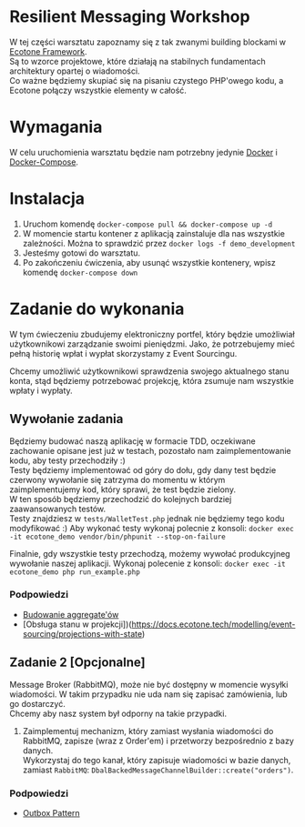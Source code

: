 # Resilient Messaging Workshop

W tej części warsztatu zapoznamy się z tak zwanymi building blockami w [Ecotone Framework](https://docs.ecotone.tech/).  
Są to wzorce projektowe, które działają na stabilnych fundamentach architektury opartej o wiadomości.  
Co ważne będziemy skupiać się na pisaniu czystego PHP'owego kodu, a Ecotone połączy wszystkie elementy w całość.

# Wymagania

W celu uruchomienia warsztatu będzie nam potrzebny jedynie [Docker](https://docs.docker.com/engine/install/) i [Docker-Compose](https://docs.docker.com/compose/install/).

# Instalacja

1. Uruchom komendę `docker-compose pull && docker-compose up -d`
2. W momencie startu kontener z aplikacją zainstaluje dla nas wszystkie zależności. Można to sprawdzić przez `docker logs -f demo_development`
3. Jesteśmy gotowi do warsztatu.
4. Po zakończeniu ćwiczenia, aby usunąć wszystkie kontenery, wpisz komendę `docker-compose down`

# Zadanie do wykonania

W tym ćwieczeniu zbudujemy elektroniczny portfel, który będzie umożliwiał użytkownikowi zarządzanie swoimi pieniędzmi.
Jako, że potrzebujemy mieć pełną historię wpłat i wypłat skorzystamy z Event Sourcingu.  

Chcemy umożliwić użytkownikowi sprawdzenia swojego aktualnego stanu konta, stąd będziemy potrzebować projekcję, która zsumuje nam wszystkie wpłaty i wypłaty.

## Wywołanie zadania

Będziemy budować naszą aplikację w formacie TDD, oczekiwane zachowanie opisane jest już w testach, pozostało nam zaimplementowanie kodu, aby testy przechodziły :)  
Testy będziemy implementować od góry do dołu, gdy dany test będzie czerwony wywołanie się zatrzyma do momentu w którym zaimplementujemy kod, który sprawi, że test będzie zielony.  
W ten sposób będziemy przechodzić do kolejnych bardziej zaawansowanych testów.  
Testy znajdziesz w `tests/WalletTest.php` jednak nie będziemy tego kodu modyfikować :)
Aby wykonać testy wykonaj polecnie z konsoli: `docker exec -it ecotone_demo vendor/bin/phpunit --stop-on-failure`

Finalnie, gdy wszystkie testy przechodzą, możemy wywołać produkcyjneg wywołanie naszej aplikacji.
Wykonaj polecenie z konsoli: `docker exec -it ecotone_demo php run_example.php`

### Podpowiedzi

- [Budowanie aggregate'ów](https://docs.ecotone.tech/modelling/command-handling/state-stored-aggregate)
- [Obsługa stanu w projekcji])(https://docs.ecotone.tech/modelling/event-sourcing/projections-with-state)

## Zadanie 2 [Opcjonalne]

Message Broker (RabbitMQ), może nie być dostępny w momencie wysyłki wiadomości. 
W takim przypadku nie uda nam się zapisać zamówienia, lub go dostarczyć.  
Chcemy aby nasz system był odporny na takie przypadki.

1. Zaimplementuj mechanizm, który zamiast wysłania wiadomości do RabbitMQ, zapisze (wraz z Order'em) i przetworzy bezpośrednio z bazy danych.    
Wykorzystaj do tego kanał, który zapisuje wiadomości w bazie danych, zamiast `RabbitMQ`: `DbalBackedMessageChannelBuilder::create("orders")`. 

### Podpowiedzi

- [Outbox Pattern](https://docs.ecotone.tech/modelling/error-handling/outbox-pattern#dbal-message-channel)